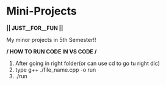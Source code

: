 # Mini-Projects

**|| JUST__FOR__FUN ||**

My minor projects in 5th Semester!!

**/ HOW TO RUN CODE IN VS CODE /**
1. After going in right folder(or can use cd to go tu right dic)
2. type g++ ./file_name.cpp -o run
3. ./run
